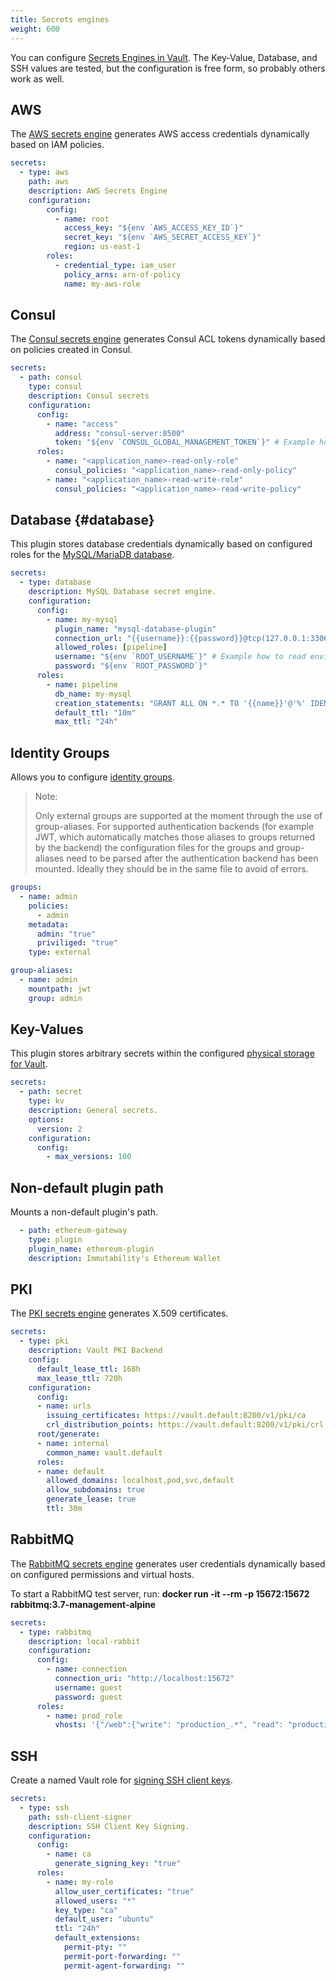 ```yaml
---
title: Secrets engines
weight: 600
---
```


You can configure [Secrets Engines in Vault](https://www.vaultproject.io/docs/secrets/index.html).
The Key-Value, Database, and SSH values are tested, but the configuration is free form, so probably others work as well.

## AWS

The [AWS secrets engine](https://www.vaultproject.io/docs/secrets/aws/index.html) generates AWS access credentials
dynamically based on IAM policies.

```yaml
secrets:
  - type: aws
    path: aws
    description: AWS Secrets Engine
    configuration:
        config:
          - name: root
            access_key: "${env `AWS_ACCESS_KEY_ID`}"
            secret_key: "${env `AWS_SECRET_ACCESS_KEY`}"
            region: us-east-1
        roles:
          - credential_type: iam_user
            policy_arns: arn-of-policy
            name: my-aws-role
```

## Consul

The [Consul secrets engine](https://developer.hashicorp.com/vault/docs/secrets/consul) generates Consul ACL tokens dynamically based on policies created in Consul.

```yaml
secrets:
  - path: consul
    type: consul
    description: Consul secrets
    configuration:
      config:
        - name: "access"
          address: "consul-server:8500"
          token: "${env `CONSUL_GLOBAL_MANAGEMENT_TOKEN`}" # Example how to read environment variables
      roles:
        - name: "<application_name>-read-only-role"
          consul_policies: "<application_name>-read-only-policy"
        - name: "<application_name>-read-write-role"
          consul_policies: "<application_name>-read-write-policy"
```

## Database {#database}

This plugin stores database credentials dynamically based on configured roles for the
[MySQL/MariaDB database](https://www.vaultproject.io/docs/secrets/databases/mysql-maria.html).

```yaml
secrets:
  - type: database
    description: MySQL Database secret engine.
    configuration:
      config:
        - name: my-mysql
          plugin_name: "mysql-database-plugin"
          connection_url: "{{username}}:{{password}}@tcp(127.0.0.1:3306)/"
          allowed_roles: [pipeline]
          username: "${env `ROOT_USERNAME`}" # Example how to read environment variables
          password: "${env `ROOT_PASSWORD`}"
      roles:
        - name: pipeline
          db_name: my-mysql
          creation_statements: "GRANT ALL ON *.* TO '{{name}}'@'%' IDENTIFIED BY '{{password}}';"
          default_ttl: "10m"
          max_ttl: "24h"
```

## Identity Groups

Allows you to configure [identity groups](https://www.vaultproject.io/docs/secrets/identity#identity-groups).

> Note:
>
> Only external groups are supported at the moment through the use of group-aliases.
> For supported authentication backends (for example JWT, which automatically matches those aliases
> to groups returned by the backend) the configuration files for the groups and group-aliases
> need to be parsed after the authentication backend has been mounted. Ideally they should be in the same file
> to avoid of errors.

```yaml
groups:
  - name: admin
    policies:
      - admin
    metadata:
      admin: "true"
      priviliged: "true"
    type: external

group-aliases:
  - name: admin
    mountpath: jwt
    group: admin
```

## Key-Values

This plugin stores arbitrary secrets within the configured
[physical storage for Vault](https://www.vaultproject.io/docs/secrets/kv/index.html).

```yaml
secrets:
  - path: secret
    type: kv
    description: General secrets.
    options:
      version: 2
    configuration:
      config:
        - max_versions: 100
```

## Non-default plugin path

Mounts a non-default plugin's path.

```yaml
  - path: ethereum-gateway
    type: plugin
    plugin_name: ethereum-plugin
    description: Immutability's Ethereum Wallet
```

## PKI

The [PKI secrets engine](https://www.vaultproject.io/docs/secrets/pki/index.html) generates X.509 certificates.

```yaml
secrets:
  - type: pki
    description: Vault PKI Backend
    config:
      default_lease_ttl: 168h
      max_lease_ttl: 720h
    configuration:
      config:
      - name: urls
        issuing_certificates: https://vault.default:8200/v1/pki/ca
        crl_distribution_points: https://vault.default:8200/v1/pki/crl
      root/generate:
      - name: internal
        common_name: vault.default
      roles:
      - name: default
        allowed_domains: localhost,pod,svc,default
        allow_subdomains: true
        generate_lease: true
        ttl: 30m
```

## RabbitMQ

The [RabbitMQ secrets engine](https://www.vaultproject.io/docs/secrets/rabbitmq/index.html)
generates user credentials dynamically based on configured permissions and virtual hosts.

To start a RabbitMQ test server, run: **docker run -it --rm -p 15672:15672 rabbitmq:3.7-management-alpine**

```yaml
secrets:
  - type: rabbitmq
    description: local-rabbit
    configuration:
      config:
        - name: connection
          connection_uri: "http://localhost:15672"
          username: guest
          password: guest
      roles:
        - name: prod_role
          vhosts: '{"/web":{"write": "production_.*", "read": "production_.*"}}'
```

## SSH

Create a named Vault role for
[signing SSH client keys](https://www.vaultproject.io/docs/secrets/ssh/signed-ssh-certificates.html#client-key-signing).

```yaml
secrets:
  - type: ssh
    path: ssh-client-signer
    description: SSH Client Key Signing.
    configuration:
      config:
        - name: ca
          generate_signing_key: "true"
      roles:
        - name: my-role
          allow_user_certificates: "true"
          allowed_users: "*"
          key_type: "ca"
          default_user: "ubuntu"
          ttl: "24h"
          default_extensions:
            permit-pty: ""
            permit-port-forwarding: ""
            permit-agent-forwarding: ""
```
